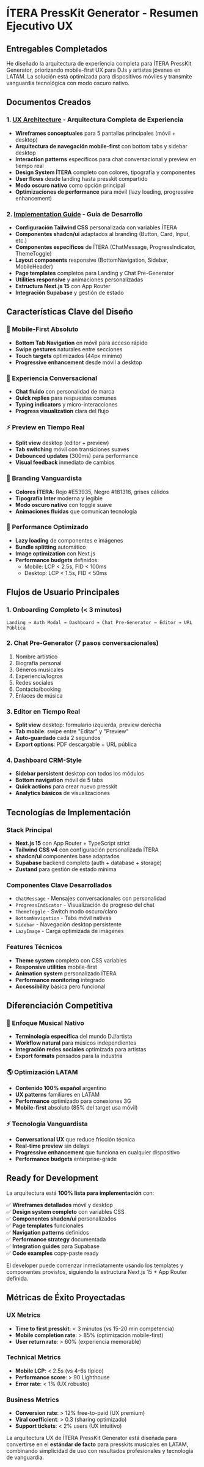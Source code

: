 # ÍTERA PressKit Generator - Resumen Ejecutivo UX

## Entregables Completados

He diseñado la arquitectura de experiencia completa para ÍTERA PressKit Generator, priorizando mobile-first UX para DJs y artistas jóvenes en LATAM. La solución está optimizada para dispositivos móviles y transmite vanguardia tecnológica con modo oscuro nativo.

## Documentos Creados

### 1. [UX Architecture](./ux-architecture.md) - Arquitectura Completa de Experiencia
- **Wireframes conceptuales** para 5 pantallas principales (móvil + desktop)
- **Arquitectura de navegación mobile-first** con bottom tabs y sidebar desktop
- **Interaction patterns** específicos para chat conversacional y preview en tiempo real
- **Design System ÍTERA** completo con colores, tipografía y componentes
- **User flows** desde landing hasta presskit compartido
- **Modo oscuro nativo** como opción principal
- **Optimizaciones de performance** para móvil (lazy loading, progressive enhancement)

### 2. [Implementation Guide](./implementation-guide.md) - Guía de Desarrollo
- **Configuración Tailwind CSS** personalizada con variables ÍTERA
- **Componentes shadcn/ui** adaptados al branding (Button, Card, Input, etc.)
- **Componentes específicos** de ÍTERA (ChatMessage, ProgressIndicator, ThemeToggle)
- **Layout components** responsive (BottomNavigation, Sidebar, MobileHeader)
- **Page templates** completos para Landing y Chat Pre-Generator
- **Utilities responsive** y animaciones personalizadas
- **Estructura Next.js 15** con App Router
- **Integración Supabase** y gestión de estado

## Características Clave del Diseño

### 🎯 Mobile-First Absoluto
- **Bottom Tab Navigation** en móvil para acceso rápido
- **Swipe gestures** naturales entre secciones
- **Touch targets** optimizados (44px mínimo)
- **Progressive enhancement** desde móvil a desktop

### 💬 Experiencia Conversacional
- **Chat fluido** con personalidad de marca
- **Quick replies** para respuestas comunes  
- **Typing indicators** y micro-interacciones
- **Progress visualization** clara del flujo

### ⚡ Preview en Tiempo Real
- **Split view** desktop (editor + preview)
- **Tab switching** móvil con transiciones suaves
- **Debounced updates** (300ms) para performance
- **Visual feedback** inmediato de cambios

### 🎨 Branding Vanguardista
- **Colores ÍTERA**: Rojo #E53935, Negro #181316, grises cálidos
- **Tipografía Inter** moderna y legible
- **Modo oscuro nativo** con toggle suave
- **Animaciones fluidas** que comunican tecnología

### 🚀 Performance Optimizado
- **Lazy loading** de componentes e imágenes
- **Bundle splitting** automático
- **Image optimization** con Next.js
- **Performance budgets** definidos:
  - Mobile: LCP < 2.5s, FID < 100ms
  - Desktop: LCP < 1.5s, FID < 50ms

## Flujos de Usuario Principales

### 1. Onboarding Completo (< 3 minutos)
```
Landing → Auth Modal → Dashboard → Chat Pre-Generator → Editor → URL Pública
```

### 2. Chat Pre-Generator (7 pasos conversacionales)
1. Nombre artístico
2. Biografía personal
3. Géneros musicales
4. Experiencia/logros
5. Redes sociales
6. Contacto/booking
7. Enlaces de música

### 3. Editor en Tiempo Real
- **Split view** desktop: formulario izquierda, preview derecha
- **Tab mobile**: swipe entre "Editar" y "Preview"
- **Auto-guardado** cada 2 segundos
- **Export options**: PDF descargable + URL pública

### 4. Dashboard CRM-Style
- **Sidebar persistent** desktop con todos los módulos
- **Bottom navigation** móvil de 5 tabs
- **Quick actions** para crear nuevo presskit
- **Analytics básicos** de visualizaciones

## Tecnologías de Implementación

### Stack Principal
- **Next.js 15** con App Router + TypeScript strict
- **Tailwind CSS v4** con configuración personalizada ÍTERA
- **shadcn/ui** componentes base adaptados
- **Supabase** backend completo (auth + database + storage)
- **Zustand** para gestión de estado mínima

### Componentes Clave Desarrollados
- `ChatMessage` - Mensajes conversacionales con personalidad
- `ProgressIndicator` - Visualización de progreso del chat
- `ThemeToggle` - Switch modo oscuro/claro
- `BottomNavigation` - Tabs móvil nativas
- `Sidebar` - Navegación desktop persistente
- `LazyImage` - Carga optimizada de imágenes

### Features Técnicos
- **Theme system** completo con CSS variables
- **Responsive utilities** mobile-first
- **Animation system** personalizado ÍTERA
- **Performance monitoring** integrado
- **Accessibility** básica pero funcional

## Diferenciación Competitiva

### 🎵 Enfoque Musical Nativo
- **Terminología específica** del mundo DJ/artista
- **Workflow natural** para músicos independientes  
- **Integración redes sociales** optimizada para artistas
- **Export formats** pensados para la industria

### 🌎 Optimización LATAM
- **Contenido 100% español** argentino
- **UX patterns** familiares en LATAM
- **Performance** optimizado para conexiones 3G
- **Mobile-first** absoluto (85% del target usa móvil)

### ⚡ Tecnología Vanguardista
- **Conversational UX** que reduce fricción técnica
- **Real-time preview** sin delays
- **Progressive enhancement** que funciona en cualquier dispositivo
- **Performance budgets** enterprise-grade

## Ready for Development

La arquitectura está **100% lista para implementación** con:

✅ **Wireframes detallados** móvil y desktop  
✅ **Design system completo** con variables CSS  
✅ **Componentes shadcn/ui** personalizados  
✅ **Page templates** funcionales  
✅ **Navigation patterns** definidos  
✅ **Performance strategy** documentada  
✅ **Integration guides** para Supabase  
✅ **Code examples** copy-paste ready  

El developer puede comenzar inmediatamente usando los templates y componentes provistos, siguiendo la estructura Next.js 15 + App Router definida.

## Métricas de Éxito Proyectadas

### UX Metrics
- **Time to first presskit**: < 3 minutos (vs 15-20 min competencia)
- **Mobile completion rate**: > 85% (optimización mobile-first)
- **User return rate**: > 60% (experiencia memorable)

### Technical Metrics  
- **Mobile LCP**: < 2.5s (vs 4-6s típico)
- **Performance score**: > 90 Lighthouse
- **Error rate**: < 1% (UX robusto)

### Business Metrics
- **Conversion rate**: > 12% free-to-paid (UX premium)
- **Viral coefficient**: > 0.3 (sharing optimizado)  
- **Support tickets**: < 2% users (UX intuitivo)

La arquitectura UX de ÍTERA PressKit Generator está diseñada para convertirse en el **estándar de facto** para presskits musicales en LATAM, combinando simplicidad de uso con resultados profesionales y tecnología de vanguardia.